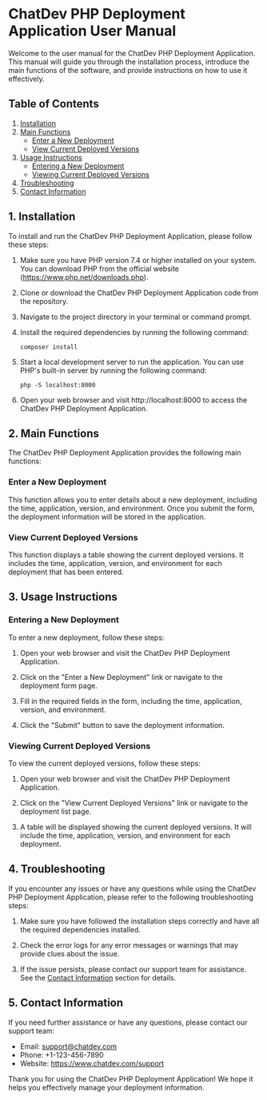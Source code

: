 # ChatDev PHP Deployment Application User Manual

Welcome to the user manual for the ChatDev PHP Deployment Application. This manual will guide you through the installation process, introduce the main functions of the software, and provide instructions on how to use it effectively.

## Table of Contents

1. [Installation](#installation)
2. [Main Functions](#main-functions)
   - [Enter a New Deployment](#enter-a-new-deployment)
   - [View Current Deployed Versions](#view-current-deployed-versions)
3. [Usage Instructions](#usage-instructions)
   - [Entering a New Deployment](#entering-a-new-deployment)
   - [Viewing Current Deployed Versions](#viewing-current-deployed-versions)
4. [Troubleshooting](#troubleshooting)
5. [Contact Information](#contact-information)

## 1. Installation <a name="installation"></a>

To install and run the ChatDev PHP Deployment Application, please follow these steps:

1. Make sure you have PHP version 7.4 or higher installed on your system. You can download PHP from the official website (https://www.php.net/downloads.php).

2. Clone or download the ChatDev PHP Deployment Application code from the repository.

3. Navigate to the project directory in your terminal or command prompt.

4. Install the required dependencies by running the following command:

   ```
   composer install
   ```

5. Start a local development server to run the application. You can use PHP's built-in server by running the following command:

   ```
   php -S localhost:8000
   ```

6. Open your web browser and visit http://localhost:8000 to access the ChatDev PHP Deployment Application.

## 2. Main Functions <a name="main-functions"></a>

The ChatDev PHP Deployment Application provides the following main functions:

### Enter a New Deployment <a name="enter-a-new-deployment"></a>

This function allows you to enter details about a new deployment, including the time, application, version, and environment. Once you submit the form, the deployment information will be stored in the application.

### View Current Deployed Versions <a name="view-current-deployed-versions"></a>

This function displays a table showing the current deployed versions. It includes the time, application, version, and environment for each deployment that has been entered.

## 3. Usage Instructions <a name="usage-instructions"></a>

### Entering a New Deployment <a name="entering-a-new-deployment"></a>

To enter a new deployment, follow these steps:

1. Open your web browser and visit the ChatDev PHP Deployment Application.

2. Click on the "Enter a New Deployment" link or navigate to the deployment form page.

3. Fill in the required fields in the form, including the time, application, version, and environment.

4. Click the "Submit" button to save the deployment information.

### Viewing Current Deployed Versions <a name="viewing-current-deployed-versions"></a>

To view the current deployed versions, follow these steps:

1. Open your web browser and visit the ChatDev PHP Deployment Application.

2. Click on the "View Current Deployed Versions" link or navigate to the deployment list page.

3. A table will be displayed showing the current deployed versions. It will include the time, application, version, and environment for each deployment.

## 4. Troubleshooting <a name="troubleshooting"></a>

If you encounter any issues or have any questions while using the ChatDev PHP Deployment Application, please refer to the following troubleshooting steps:

1. Make sure you have followed the installation steps correctly and have all the required dependencies installed.

2. Check the error logs for any error messages or warnings that may provide clues about the issue.

3. If the issue persists, please contact our support team for assistance. See the [Contact Information](#contact-information) section for details.

## 5. Contact Information <a name="contact-information"></a>

If you need further assistance or have any questions, please contact our support team:

- Email: support@chatdev.com
- Phone: +1-123-456-7890
- Website: https://www.chatdev.com/support

Thank you for using the ChatDev PHP Deployment Application! We hope it helps you effectively manage your deployment information.